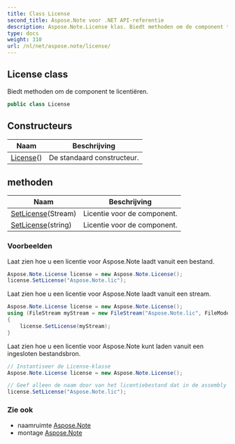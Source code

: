 ```yaml
---
title: Class License
second_title: Aspose.Note voor .NET API-referentie
description: Aspose.Note.License klas. Biedt methoden om de component te licentiëren.
type: docs
weight: 310
url: /nl/net/aspose.note/license/
---
```

## License class

Biedt methoden om de component te licentiëren.

```csharp
public class License
```

## Constructeurs

| Naam | Beschrijving |
| --- | --- |
| [License](license/)() | De standaard constructeur. |

## methoden

| Naam | Beschrijving |
| --- | --- |
| [SetLicense](../../aspose.note/license/setlicense/#setlicense)(Stream) | Licentie voor de component. |
| [SetLicense](../../aspose.note/license/setlicense/#setlicense_1)(string) | Licentie voor de component. |

### Voorbeelden

Laat zien hoe u een licentie voor Aspose.Note laadt vanuit een bestand.

```csharp
Aspose.Note.License license = new Aspose.Note.License();
license.SetLicense("Aspose.Note.lic");
```

Laat zien hoe u een licentie voor Aspose.Note laadt vanuit een stream.

```csharp
Aspose.Note.License license = new Aspose.Note.License();
using (FileStream myStream = new FileStream("Aspose.Note.lic", FileMode.Open))
{
    license.SetLicense(myStream);
}
```

Laat zien hoe u een licentie voor Aspose.Note kunt laden vanuit een ingesloten bestandsbron.

```csharp
// Instantiseer de License-klasse
Aspose.Note.License license = new Aspose.Note.License();

// Geef alleen de naam door van het licentiebestand dat in de assembly is ingesloten
license.SetLicense("Aspose.Note.lic");
```

### Zie ook

* naamruimte [Aspose.Note](../../aspose.note/)
* montage [Aspose.Note](../../)


